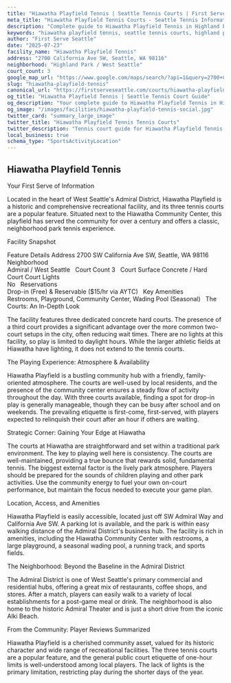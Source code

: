 ```yaml
---
title: "Hiawatha Playfield Tennis | Seattle Tennis Courts | First Serve Seattle"
meta_title: "Hiawatha Playfield Tennis Courts - Seattle Tennis Information & Reviews"
description: "Complete guide to Hiawatha Playfield Tennis in Highland Park / West Seattle, Seattle. Court details, amenities, local tips, and reviews for tennis players in Seattle, WA."
keywords: "hiawatha playfield tennis, seattle tennis courts, highland park / west seattle tennis, tennis courts near me, seattle tennis, 98116 tennis courts, public tennis courts seattle, outdoor tennis courts"
author: "First Serve Seattle"
date: "2025-07-23"
facility_name: "Hiawatha Playfield Tennis"
address: "2700 California Ave SW, Seattle, WA 98116"
neighborhood: "Highland Park / West Seattle"
court_count: 3
google_map_url: "https://www.google.com/maps/search/?api=1&query=2700+California+Ave+SW%2C+Seattle%2C+WA+98116"
slug: "hiawatha-playfield-tennis"
canonical_url: "https://firstserveseattle.com/courts/hiawatha-playfield-tennis"
og_title: "Hiawatha Playfield Tennis | Seattle Tennis Court Guide"
og_description: "Your complete guide to Hiawatha Playfield Tennis in Highland Park / West Seattle. Court conditions, amenities, and local tennis insights."
og_image: "/images/facilities/hiawatha-playfield-tennis-social.jpg"
twitter_card: "summary_large_image"
twitter_title: "Hiawatha Playfield Tennis Tennis Courts"
twitter_description: "Tennis court guide for Hiawatha Playfield Tennis in Highland Park / West Seattle, Seattle"
local_business: true
schema_type: "SportsActivityLocation"
---
```


## Hiawatha Playfield Tennis

Your First Serve of Information

Located in the heart of West Seattle's Admiral District, Hiawatha Playfield is a historic and comprehensive recreational facility, and its three tennis courts are a popular feature. Situated next to the Hiawatha Community Center, this playfield has served the community for over a century and offers a classic, neighborhood park tennis experience.   

Facility Snapshot

Feature	Details
Address	
2700 SW California Ave SW, Seattle, WA 98116    
Neighborhood	
Admiral / West Seattle    
Court Count	
3    
Court Surface	Concrete / Hard Court
Court Lights	
No    
Reservations	
Drop-in (Free) & Reservable ($15/hr via AYTC)    
Key Amenities	
Restrooms, Playground, Community Center, Wading Pool (Seasonal)    
The Courts: An In-Depth Look

The facility features three dedicated concrete hard courts. The presence of a third court provides a significant advantage over the more common two-court setups in the city, often reducing wait times. There are no lights at this facility, so play is limited to daylight hours. While the larger athletic fields at Hiawatha have lighting, it does not extend to the tennis courts.   

The Playing Experience: Atmosphere & Availability

Hiawatha Playfield is a bustling community hub with a friendly, family-oriented atmosphere. The courts are well-used by local residents, and the presence of the community center ensures a steady flow of activity throughout the day. With three courts available, finding a spot for drop-in play is generally manageable, though they can be busy after school and on weekends. The prevailing etiquette is first-come, first-served, with players expected to relinquish their court after an hour if others are waiting.   

Strategic Corner: Gaining Your Edge at Hiawatha

The courts at Hiawatha are straightforward and set within a traditional park environment. The key to playing well here is consistency. The courts are well-maintained, providing a true bounce that rewards solid, fundamental tennis. The biggest external factor is the lively park atmosphere. Players should be prepared for the sounds of children playing and other park activities. Use the community energy to fuel your own on-court performance, but maintain the focus needed to execute your game plan.

Location, Access, and Amenities

Hiawatha Playfield is easily accessible, located just off SW Admiral Way and California Ave SW. A parking lot is available, and the park is within easy walking distance of the Admiral District's business hub. The facility is rich in amenities, including the Hiawatha Community Center with restrooms, a large playground, a seasonal wading pool, a running track, and sports fields.   

The Neighborhood: Beyond the Baseline in the Admiral District

The Admiral District is one of West Seattle's primary commercial and residential hubs, offering a great mix of restaurants, coffee shops, and stores. After a match, players can easily walk to a variety of local establishments for a post-game meal or drink. The neighborhood is also home to the historic Admiral Theater and is just a short drive from the iconic Alki Beach.   

From the Community: Player Reviews Summarized

Hiawatha Playfield is a cherished community asset, valued for its historic character and wide range of recreational facilities. The three tennis courts are a popular feature, and the general public court etiquette of one-hour limits is well-understood among local players. The lack of lights is the primary limitation, restricting play during the shorter days of the year.
